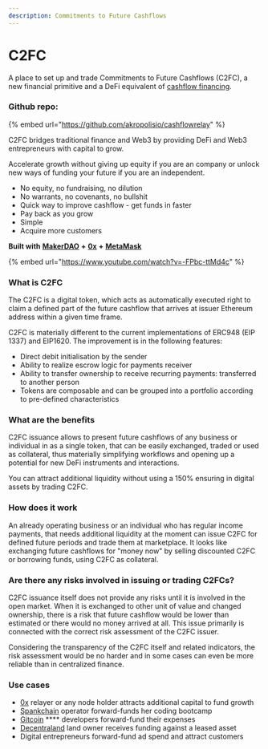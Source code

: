 ```yaml
---
description: Commitments to Future Cashflows
---
```


# C2FC

A place to set up and trade Commitments to Future Cashflows (C2FC), a new financial primitive and a DeFi equivalent of [cashflow financing](https://www.investopedia.com/terms/c/cash-flow-financing.asp).

### Github repo:

{% embed url="https://github.com/akropolisio/cashflowrelay" %}

C2FC bridges traditional finance and Web3 by providing DeFi and Web3 entrepreneurs with capital to grow.

Accelerate growth without giving up equity if you are an company or unlock new ways of funding your future if you are an independent.

* No equity, no fundraising, no dilution
* No warrants, no covenants, no bullshit
* Quick way to improve cashflow - get funds in faster
* Pay back as you grow
* Simple
* Acquire more customers

**Built with** [**MakerDAO**](https://makerdao.com/) **+** [**0x**](http://0x.org/) **+** [**MetaMask**](https://metamask.io/)

{% embed url="https://www.youtube.com/watch?v=-FPbc-ttMd4c" %}

### What is C2FC <a href="#what-is-c2fc" id="what-is-c2fc"></a>

The C2FC is a digital token, which acts as automatically executed right to claim a defined part of the future cashflow that arrives at issuer Ethereum address within a given time frame.

C2FC is materially different to the current implementations of ERC948 (EIP 1337) and EIP1620. The improvement is in the following features:

* Direct debit initialisation by the sender
* Ability to realize escrow logic for payments receiver
* Ability to transfer ownership to receive recurring payments: transferred to another person
* Tokens are composable and can be grouped into a portfolio according to pre-defined characteristics

### What are the benefits <a href="#what-are-the-benefits" id="what-are-the-benefits"></a>

C2FC issuance allows to present future cashflows of any business or individual in as a single token, that can be easily exchanged, traded or used as collateral, thus materially simplifying workflows and opening up a potential for new DeFi instruments and interactions.

You can attract additional liquidity without using a 150% ensuring in digital assets by trading C2FC.

### How does it work <a href="#how-does-it-work" id="how-does-it-work"></a>

An already operating business or an individual who has regular income payments, that needs additional liquidity at the moment can issue C2FC for defined future periods and trade them at marketplace. It looks like exchanging future cashflows for "money now" by selling discounted C2FC or borrowing funds, using C2FC as collateral.

### Are there any risks involved in issuing or trading C2FCs? <a href="#are-there-any-risks-involved-in-issuing-or-trading-c2fcs" id="are-there-any-risks-involved-in-issuing-or-trading-c2fcs"></a>

C2FC issuance itself does not provide any risks until it is involved in the open market. When it is exchanged to other unit of value and changed ownership, there is a risk that future cashflow would be lower than estimated or there would no money arrived at all. This issue primarily is connected with the correct risk assessment of the C2FC issuer.

Considering the transparency of the C2FC itself and related indicators, the risk assessment would be no harder and in some cases can even be more reliable than in centralized finance.

### Use cases <a href="#use-cases" id="use-cases"></a>

* [0x](http://0x.org/) relayer or any node holder attracts additional capital to fund growth
* [Spankchain](https://spankchain.com/) operator forward-funds her coding bootcamp
* [Gitcoin](https://gitcoin.co/) **** developers forward-fund their expenses
* [Decentraland](https://decentraland.org/) land owner receives funding against a leased asset
* Digital entrepreneurs forward-fund ad spend and attract customers
